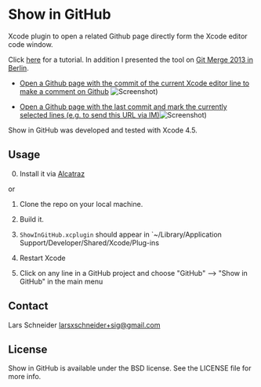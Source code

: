 # Show in GitHub
Xcode plugin to open a related Github page directly form the Xcode editor code window.

Click [here](https://www.youtube.com/watch?v=dWRjkYk8A6s) for a tutorial. In addition I presented the tool on [Git Merge 2013 in Berlin](https://www.youtube.com/watch?v=nmSFRKfFMak).


* [Open a Github page with the commit of the current Xcode editor line to make a comment on Github](https://github.com/larsxschneider/ShowInGitHub/commit/2149a9b4944770c2f1430761cc13abee6fa8bbe5#L0R190) ![Screenshot](https://raw.github.com/larsxschneider/ShowInGitHub/master/open_commit_example.png))


* [Open a Github page with the last commit and mark the currently selected lines (e.g. to send this URL via IM)](https://github.com/larsxschneider/ShowInGitHub/blob/48a2316b918eb540e1ed8d852fed523f927d40af/Source/Classes/SIGPlugin.m#L199-210)![Screenshot](https://raw.github.com/larsxschneider/ShowInGitHub/master/open_file_example.png))

Show in GitHub was developed and tested with Xcode 4.5.

## Usage

0. Install it via [Alcatraz](http://mneorr.github.io/Alcatraz/)

or

1. Clone the repo on your local machine.

2. Build it.

3. `ShowInGitHub.xcplugin` should appear in `~/Library/Application Support/Developer/Shared/Xcode/Plug-ins

3. Restart Xcode

4. Click on any line in a GitHub project and choose "GitHub" --> "Show in GitHub" in the main menu


## Contact

Lars Schneider <larsxschneider+sig@gmail.com>


## License

Show in GitHub is available under the BSD license. See the LICENSE file for more info.
